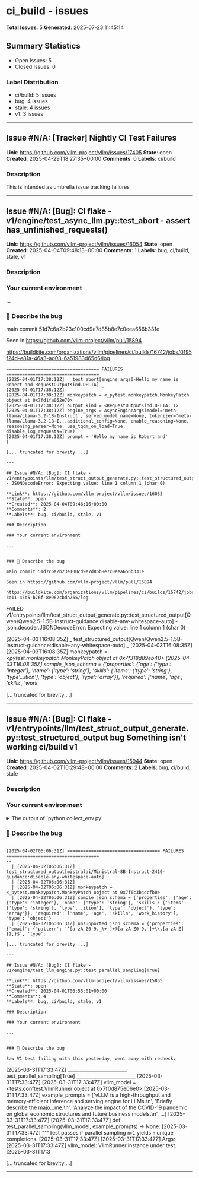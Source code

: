 # ci_build - issues

**Total Issues**: 5
**Generated**: 2025-07-23 11:45:14

## Summary Statistics

- Open Issues: 5
- Closed Issues: 0

### Label Distribution

- ci/build: 5 issues
- bug: 4 issues
- stale: 4 issues
- v1: 3 issues

---

## Issue #N/A: [Tracker] Nightly CI Test Failures

**Link**: https://github.com/vllm-project/vllm/issues/17405
**State**: open
**Created**: 2025-04-29T18:27:35+00:00
**Comments**: 0
**Labels**: ci/build

### Description

This is intended as umbrella issue tracking failures


---

## Issue #N/A: [Bug]: CI flake - v1/engine/test_async_llm.py::test_abort - assert has_unfinished_requests()

**Link**: https://github.com/vllm-project/vllm/issues/16054
**State**: open
**Created**: 2025-04-04T09:48:13+00:00
**Comments**: 1
**Labels**: bug, ci/build, stale, v1

### Description

### Your current environment

...

### 🐛 Describe the bug

main commit 51d7c6a2b23e100cd9e7d85b8e7c0eea656b331e

Seen in https://github.com/vllm-project/vllm/pull/15894

https://buildkite.com/organizations/vllm/pipelines/ci/builds/16742/jobs/0195f24d-e81a-46a3-ad08-6a51983d65d6/log


```
=================================== FAILURES ===================================
[2025-04-01T17:38:12Z] _ test_abort[engine_args0-Hello my name is Robert and-RequestOutputKind.DELTA] _
[2025-04-01T17:38:12Z]
[2025-04-01T17:38:12Z] monkeypatch = <_pytest.monkeypatch.MonkeyPatch object at 0x7fd1fa052e70>
[2025-04-01T17:38:12Z] output_kind = <RequestOutputKind.DELTA: 1>
[2025-04-01T17:38:12Z] engine_args = AsyncEngineArgs(model='meta-llama/Llama-3.2-1B-Instruct', served_model_name=None, tokenizer='meta-llama/Llama-3.2-1B-I...additional_config=None, enable_reasoning=None, reasoning_parser=None, use_tqdm_on_load=True, disable_log_requests=True)
[2025-04-01T17:38:12Z] prompt = 'Hello my name is Robert and'
[

[... truncated for brevity ...]

---

## Issue #N/A: [Bug]: CI flake - v1/entrypoints/llm/test_struct_output_generate.py::test_structured_output - JSONDecodeError: Expecting value: line 1 column 1 (char 0)

**Link**: https://github.com/vllm-project/vllm/issues/16053
**State**: open
**Created**: 2025-04-04T09:46:16+00:00
**Comments**: 2
**Labels**: bug, ci/build, stale, v1

### Description

### Your current environment

...


### 🐛 Describe the bug

main commit 51d7c6a2b23e100cd9e7d85b8e7c0eea656b331e

Seen in https://github.com/vllm-project/vllm/pull/15894

https://buildkite.com/organizations/vllm/pipelines/ci/builds/16742/jobs/0195fc58-3d11-45b5-b76f-8e962cbda765/log

```
FAILED v1/entrypoints/llm/test_struct_output_generate.py::test_structured_output[Qwen/Qwen2.5-1.5B-Instruct-guidance:disable-any-whitespace-auto] - json.decoder.JSONDecodeError: Expecting value: line 1 column 1 (char 0)

[2025-04-03T16:08:35Z] _ test_structured_output[Qwen/Qwen2.5-1.5B-Instruct-guidance:disable-any-whitespace-auto] _
[2025-04-03T16:08:35Z]
[2025-04-03T16:08:35Z] monkeypatch = <_pytest.monkeypatch.MonkeyPatch object at 0x7f318d89eb40>
[2025-04-03T16:08:35Z] sample_json_schema = {'properties': {'age': {'type': 'integer'}, 'name': {'type': 'string'}, 'skills': {'items': {'type': 'string'}, 'type'...ition'], 'type': 'object'}, 'type': 'array'}}, 'required': ['name', 'age', 'skills', 'work_

[... truncated for brevity ...]

---

## Issue #N/A: [Bug]: CI flake - v1/entrypoints/llm/test_struct_output_generate.py::test_structured_output bug Something isn't working ci/build v1

**Link**: https://github.com/vllm-project/vllm/issues/15944
**State**: open
**Created**: 2025-04-02T10:29:48+00:00
**Comments**: 2
**Labels**: bug, ci/build, stale

### Description

### Your current environment

<details>
<summary>The output of `python collect_env.py`</summary>

```text
Your output of `python collect_env.py` here
```

</details>


### 🐛 Describe the bug

```

[2025-04-02T06:06:31Z] =================================== FAILURES ===================================
--
  | [2025-04-02T06:06:31Z] _ test_structured_output[mistralai/Ministral-8B-Instruct-2410-guidance:disable-any-whitespace-auto] _
  | [2025-04-02T06:06:31Z]
  | [2025-04-02T06:06:31Z] monkeypatch = <_pytest.monkeypatch.MonkeyPatch object at 0x7f6c3b4dcfb0>
  | [2025-04-02T06:06:31Z] sample_json_schema = {'properties': {'age': {'type': 'integer'}, 'name': {'type': 'string'}, 'skills': {'items': {'type': 'string'}, 'type'...ition'], 'type': 'object'}, 'type': 'array'}}, 'required': ['name', 'age', 'skills', 'work_history'], 'type': 'object'}
  | [2025-04-02T06:06:31Z] unsupported_json_schema = {'properties': {'email': {'pattern': '^[a-zA-Z0-9._%+-]+@[a-zA-Z0-9.-]+\\.[a-zA-Z]{2,}$', 'type': 

[... truncated for brevity ...]

---

## Issue #N/A: [Bug]: CI flake - v1/engine/test_llm_engine.py::test_parallel_sampling[True]

**Link**: https://github.com/vllm-project/vllm/issues/15855
**State**: open
**Created**: 2025-04-01T06:55:01+00:00
**Comments**: 4
**Labels**: bug, ci/build, stale, v1

### Description

### Your current environment

...


### 🐛 Describe the bug

Saw V1 test failing with this yesterday, went away with recheck:

```
[2025-03-31T17:33:47Z] _________________________ test_parallel_sampling[True] _________________________
[2025-03-31T17:33:47Z]
[2025-03-31T17:33:47Z] vllm_model = <tests.conftest.VllmRunner object at 0x7f0d875e06e0>
[2025-03-31T17:33:47Z] example_prompts = ['vLLM is a high-throughput and memory-efficient inference and serving engine for LLMs.\n', 'Briefly describe the majo...me.\n', 'Analyze the impact of the COVID-19 pandemic on global economic structures and future business models.\n', ...]
[2025-03-31T17:33:47Z]
[2025-03-31T17:33:47Z]     def test_parallel_sampling(vllm_model, example_prompts) -> None:
[2025-03-31T17:33:47Z]         """Test passes if parallel sampling `n>1` yields `n` unique completions.
[2025-03-31T17:33:47Z]
[2025-03-31T17:33:47Z]         Args:
[2025-03-31T17:33:47Z]           vllm_model: VllmRunner instance under test.
[2025-03-31T17:3

[... truncated for brevity ...]

---

